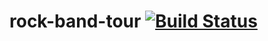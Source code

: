 # rock-band-tour [![Build Status](https://api.travis-ci.org/totaki/rock-band-tour.svg?branch=develop)](https://travis-ci.org/totaki/rock-band-tour/builds)